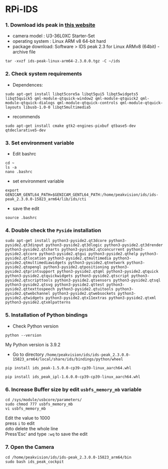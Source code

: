 # RPi-IDS
### 1. Download ids peak in [this website](https://en.ids-imaging.com/download-details/1008483.html?os=linux_arm&version=v8&bus=64&floatcalc=hard)
- camera model : U3-36L0XC Starter-Set
- operating system : Linux ARM v8 64-bit hard
- package download: Software > IDS peak 2.3 for Linux ARMv8 (64bit) - archive file
```
tar -xvzf ids-peak-linux-arm64-2.3.0.0.tgz -C ~/ids
```
### 2. Check system requirements
- Dependences:
```
sudo apt-get install libqt5core5a libqt5gui5 libqt5widgets5 libqt5quick5 qml-module-qtquick-window2 qml-module-qtquick2 qml-module-qtquick-dialogs qml-module-qtquick-controls qml-module-qtquick-layouts libusb-1.0-0 libqt5multimedia5
```
- recommends
```
sudo apt-get install cmake gtk2-engines-pixbuf qtbase5-dev qtdeclarative5-dev
```
### 3. Set environment variable
- Edit bashrc
```
cd ~
ls -a
nano .bashrc
```
- set environment variable
```
export GENICAM_GENTL64_PATH=$GENICAM_GENTL64_PATH:/home/peakvision/ids/ids-peak_2.3.0.0-15823_arm64/lib/ids/cti
```
- save the edit
```
source .bashrc
```
### 4. Double check the `Pyside` installation
```
sudo apt-get install python3-pyside2.qt3dcore python3-pyside2.qt3dinput python3-pyside2.qt3dlogic python3-pyside2.qt3drender python3-pyside2.qtcharts python3-pyside2.qtconcurrent python3-pyside2.qtcore python3-pyside2.qtgui python3-pyside2.qthelp python3-pyside2.qtlocation python3-pyside2.qtmultimedia python3-pyside2.qtmultimediawidgets python3-pyside2.qtnetwork python3-pyside2.qtopengl python3-pyside2.qtpositioning python3-pyside2.qtprintsupport python3-pyside2.qtqml python3-pyside2.qtquick python3-pyside2.qtquickwidgets python3-pyside2.qtscript python3-pyside2.qtscripttools python3-pyside2.qtsensors python3-pyside2.qtsql python3-pyside2.qtsvg python3-pyside2.qttest python3-pyside2.qttexttospeech python3-pyside2.qtuitools python3-pyside2.qtwebchannel python3-pyside2.qtwebsockets python3-pyside2.qtwidgets python3-pyside2.qtx11extras python3-pyside2.qtxml python3-pyside2.qtxmlpatterns
```
### 5. Installation of Python bindings
- Check Python version
```
python --version
```
My Python version is 3.9.2
- Go to directory `/home/peakvision/ids/ids-peak_2.3.0.0-15823_arm64/local/share/ids/bindings/python/wheel`
```
pip install ids_peak-1.5.0.0-cp39-cp39-linux_aarch64.whl
```
```
pip install ids_peak_ipl-1.6.0.0-cp39-cp39-linux_aarch64.whl
```
### 6. Increase Buffer size by edit `usbfs_memory_mb` variable
```
cd /sys/module/usbcore/parameters/
sudo chmod 777 usbfs_memory_mb
vi usbfs_memory_mb
```
Edit the value to 1000  
press `i` to edit  
`dd`to delete the whole line  
Press'Esc' and type `:wq` to save the edit  

### 7. Open the Camera
```
cd /home/peakvision/ids/ids-peak_2.3.0.0-15823_arm64/bin
sudo bash ids_peak_cockpit
```


